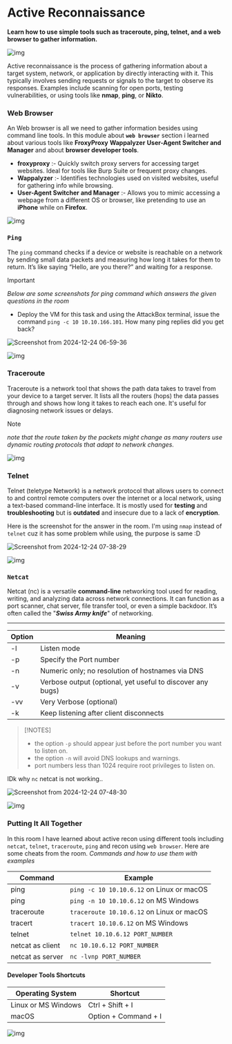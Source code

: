 # Active Reconnaissance
**Learn how to use simple tools such as traceroute, ping, telnet, and a web browser to gather information.**

![img](https://raw.githubusercontent.com/andreasbm/readme/master/assets/lines/aqua.png)

Active reconnaissance is the process of gathering information about a target system, network, or application by directly interacting with it. This typically involves sending requests or signals to the target to observe its responses. Examples include scanning for open ports, testing vulnerabilities, or using tools like **nmap**, **ping**, or **Nikto**.

### Web Browser 
An Web browser is all we need to gather information besides using command line tools. In this module about **``web browser``** section i learned about various tools like **FroxyProxy** **Wappalyzer** **User-Agent Switcher and Manager** and about **browser developer tools**.

- **froxyproxy** :- Quickly switch proxy servers for accessing target websites. Ideal for tools like Burp Suite or frequent proxy changes. 
- **Wappalyzer** :- Identifies technologies used on visited websites, useful for gathering info while browsing. 
- **User-Agent Switcher and Manager** :- Allows you to mimic accessing a webpage from a different OS or browser, like pretending to use an **iPhone** while on **Firefox**. 

![img](https://raw.githubusercontent.com/andreasbm/readme/master/assets/lines/aqua.png)

### ``Ping``
The `ping` command checks if a device or website is reachable on a network by sending small data packets and measuring how long it takes for them to return. It’s like saying “Hello, are you there?” and waiting for a response.

> [!IMPORTANT]
> *_Below are some screenshots for ping command which answers the given questions in the room_*

* Deploy the VM for this task and using the AttackBox terminal, issue the command `ping -c 10 10.10.166.101`. How many ping replies did you get back?

![Screenshot from 2024-12-24 06-59-36](https://github.com/user-attachments/assets/83303701-5a3b-49b7-a27e-35c43c99c642)

![img](https://raw.githubusercontent.com/andreasbm/readme/master/assets/lines/aqua.png)

### Traceroute
Traceroute is a network tool that shows the path data takes to travel from your device to a target server. It lists all the routers (hops) the data passes through and shows how long it takes to reach each one. It's useful for diagnosing network issues or delays.

> [!NOTE]
> *_note that the route taken by the packets might change as many routers use dynamic routing protocols that adapt to network changes._*


![img](https://raw.githubusercontent.com/andreasbm/readme/master/assets/lines/aqua.png)

### Telnet
Telnet (teletype Network) is a network protocol that allows users to connect to and control remote computers over the internet or a local network, using a text-based command-line interface. It is mostly used for **testing** and **troubleshooting** but is **outdated** and insecure due to a lack of **encryption**.

Here is the screenshot for the answer in the room. I'm using ``nmap`` instead of ``telnet`` cuz it has some problem while using, the purpose is same :D

![Screenshot from 2024-12-24 07-38-29](https://github.com/user-attachments/assets/f6b6e77e-721d-4857-bdbd-d47ab41e5bed)


![img](https://raw.githubusercontent.com/andreasbm/readme/master/assets/lines/aqua.png)

### ``Netcat``
Netcat (nc) is a versatile **command-line** networking tool used for reading, writing, and analyzing data across network connections. It can function as a port scanner, chat server, file transfer tool, or even a simple backdoor. It’s often called the "***Swiss Army knife***" of networking.

-----

| Option | Meaning                                                    |
| ------ | ---------------------------------------------------------- |
| -l     | Listen mode                                                |
| -p     | Specify the Port number                                    |
| -n     | Numeric only; no resolution of hostnames via DNS           |
| -v     | Verbose output (optional, yet useful to discover any bugs) |
| -vv    | Very Verbose (optional)                                    |
| -k     | Keep listening after client disconnects                    |
> [!NOTES]
>* the option `-p` should appear just before the port number you want to listen on.
>* the option `-n` will avoid DNS lookups and warnings.
>*  port numbers less than 1024 require root privileges to listen on.

IDk why ``nc`` netcat is not working..

![Screenshot from 2024-12-24 07-48-30](https://github.com/user-attachments/assets/3bfc94e0-1796-49c7-bd3d-1dbc62055c80)

![img](https://raw.githubusercontent.com/andreasbm/readme/master/assets/lines/aqua.png)
### Putting It All Together
In this room I have learned about active recon using different tools including ``netcat``, ``telnet``, ``traceroute``, ``ping`` and recon using ``web browser``. Here are some cheats from the room.
*Commands and how to use them with examples*

| Command          | Example                                   |
| ---------------- | ----------------------------------------- |
| ping             | `ping -c 10 10.10.6.12` on Linux or macOS |
| ping             | `ping -n 10 10.10.6.12` on MS Windows     |
| traceroute       | `traceroute 10.10.6.12` on Linux or macOS |
| tracert          | `tracert 10.10.6.12` on MS Windows        |
| telnet           | `telnet 10.10.6.12 PORT_NUMBER`           |
| netcat as client | `nc 10.10.6.12 PORT_NUMBER`               |
| netcat as server | `nc -lvnp PORT_NUMBER`                    |
#### Developer Tools Shortcuts

| Operating System    | Shortcut             |
| ------------------- | -------------------- |
| Linux or MS Windows | Ctrl + Shift + I     |
| macOS               | Option + Command + I |

![img](https://raw.githubusercontent.com/andreasbm/readme/master/assets/lines/aqua.png)

